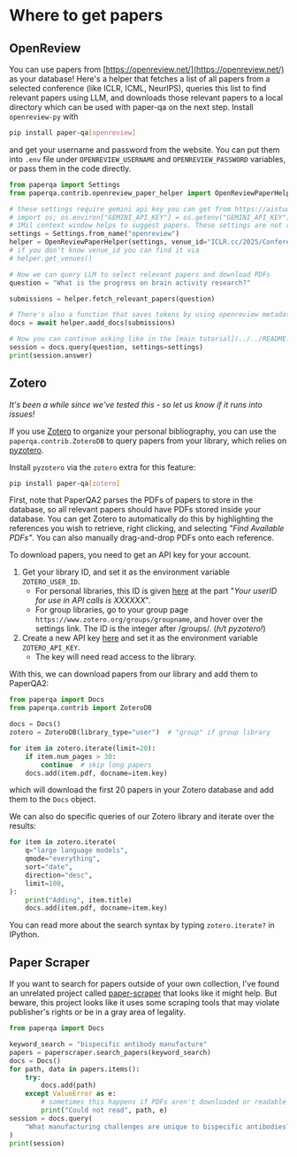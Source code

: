# Where to get papers

## OpenReview

You can use papers from [https://openreview.net/](https://openreview.net/) as your database!
Here's a helper that fetches a list of all papers from a selected conference (like ICLR, ICML, NeurIPS), queries this list to find relevant papers using LLM, and downloads those relevant papers to a local directory which can be used with paper-qa on the next step. Install `openreview-py` with

```bash
pip install paper-qa[openreview]
```

and get your username and password from the website. You can put them into `.env` file under `OPENREVIEW_USERNAME` and `OPENREVIEW_PASSWORD` variables, or pass them in the code directly.

```python
from paperqa import Settings
from paperqa.contrib.openreview_paper_helper import OpenReviewPaperHelper

# these settings require gemini api key you can get from https://aistudio.google.com/
# import os; os.environ["GEMINI_API_KEY"] = os.getenv("GEMINI_API_KEY")
# 1Mil context window helps to suggest papers. These settings are not required, but useful for an initial setup.
settings = Settings.from_name("openreview")
helper = OpenReviewPaperHelper(settings, venue_id="ICLR.cc/2025/Conference")
# if you don't know venue_id you can find it via
# helper.get_venues()

# Now we can query LLM to select relevant papers and download PDFs
question = "What is the progress on brain activity research?"

submissions = helper.fetch_relevant_papers(question)

# There's also a function that saves tokens by using openreview metadata for citations
docs = await helper.aadd_docs(submissions)

# Now you can continue asking like in the [main tutorial](../../README.md)
session = docs.query(question, settings=settings)
print(session.answer)
```

## Zotero

_It's been a while since we've tested this - so let us know if it runs into issues!_

If you use [Zotero](https://www.zotero.org/) to organize your personal bibliography,
you can use the `paperqa.contrib.ZoteroDB` to query papers from your library,
which relies on [pyzotero](https://github.com/urschrei/pyzotero).

Install `pyzotero` via the `zotero` extra for this feature:

```bash
pip install paper-qa[zotero]
```

First, note that PaperQA2 parses the PDFs of papers to store in the database,
so all relevant papers should have PDFs stored inside your database.
You can get Zotero to automatically do this by highlighting the references
you wish to retrieve, right clicking, and selecting _"Find Available PDFs"_.
You can also manually drag-and-drop PDFs onto each reference.

To download papers, you need to get an API key for your account.

1. Get your library ID, and set it as the environment variable `ZOTERO_USER_ID`.
   - For personal libraries, this ID is given [here](https://www.zotero.org/settings/keys) at the part "_Your userID for use in API calls is XXXXXX_".
   - For group libraries, go to your group page `https://www.zotero.org/groups/groupname`, and hover over the settings link. The ID is the integer after /groups/. (_h/t pyzotero!_)
2. Create a new API key [here](https://www.zotero.org/settings/keys/new) and set it as the environment variable `ZOTERO_API_KEY`.
   - The key will need read access to the library.

With this, we can download papers from our library and add them to PaperQA2:

```python
from paperqa import Docs
from paperqa.contrib import ZoteroDB

docs = Docs()
zotero = ZoteroDB(library_type="user")  # "group" if group library

for item in zotero.iterate(limit=20):
    if item.num_pages > 30:
        continue  # skip long papers
    docs.add(item.pdf, docname=item.key)
```

which will download the first 20 papers in your Zotero database and add
them to the `Docs` object.

We can also do specific queries of our Zotero library and iterate over the results:

```python
for item in zotero.iterate(
    q="large language models",
    qmode="everything",
    sort="date",
    direction="desc",
    limit=100,
):
    print("Adding", item.title)
    docs.add(item.pdf, docname=item.key)
```

You can read more about the search syntax by typing `zotero.iterate?` in IPython.

## Paper Scraper

If you want to search for papers outside of your own collection, I've found an unrelated project called [paper-scraper](https://github.com/blackadad/paper-scraper) that looks
like it might help. But beware, this project looks like it uses some scraping tools that may violate publisher's rights or be in a gray area of legality.

```python
from paperqa import Docs

keyword_search = "bispecific antibody manufacture"
papers = paperscraper.search_papers(keyword_search)
docs = Docs()
for path, data in papers.items():
    try:
        docs.add(path)
    except ValueError as e:
        # sometimes this happens if PDFs aren't downloaded or readable
        print("Could not read", path, e)
session = docs.query(
    "What manufacturing challenges are unique to bispecific antibodies?"
)
print(session)
```
